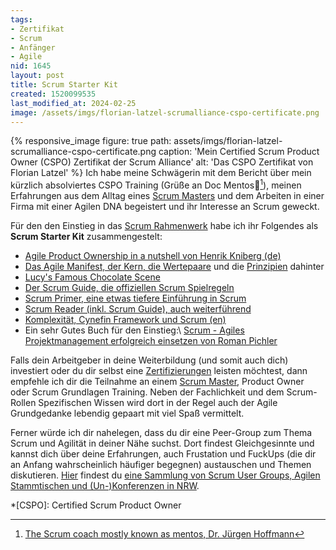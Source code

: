 ```yaml
---
tags:
- Zertifikat
- Scrum
- Anfänger
- Agile
nid: 1645
layout: post
title: Scrum Starter Kit
created: 1520099535
last_modified_at: 2024-02-25
image: /assets/imgs/florian-latzel-scrumalliance-cspo-certificate.png
---
```

{% responsive_image figure: true 
path: assets/imgs/florian-latzel-scrumalliance-cspo-certificate.png
caption: 'Mein Certified Scrum Product Owner (CSPO) Zertifikat der Scrum Alliance'
alt: 'Das CSPO Zertifikat von Florian Latzel' %}
Ich habe meine Schwägerin mit dem Bericht über mein kürzlich absolviertes CSPO Training
(Grüße an Doc Mentos👋[^mentos]), 
meinen Erfahrungen aus dem Alltag eines [Scrum Masters](/thema/scrum-master/)
und dem Arbeiten in einer Firma mit einer Agilen DNA begeistert und ihr Interesse an Scrum geweckt.

Für den den Einstieg in das [Scrum Rahmenwerk](/thema/scrum/)
habe ich ihr Folgendes als **Scrum Starter Kit** zusammengestelt:<!--break-->
	
- [Agile Product Ownership in a nutshell von Henrik Kniberg (de)](https://www.youtube.com/watch?v=ZUwo8tKoYnQ)
- [Das Agile Manifest, der Kern, die Wertepaare](http://agilemanifesto.org/iso/de/manifesto.html) 
und die [Prinzipien](http://agilemanifesto.org/iso/de/principles.html) dahinter
- [Lucy's Famous Chocolate Scene](https://www.youtube.com/watch?v=lrobItmdXmw)
- [Der Scrum Guide, die offiziellen Scrum Spielregeln](http://www.scrumguides.org)
- [Scrum Primer, eine etwas tiefere Einführung in Scrum](http://scrumprimer.org)
- [Scrum Reader (inkl. Scrum Guide), auch weiterführend](https://www.dasscrumteam.com/download/scrumreader_current.pdf)
- [Komplexität, Cynefin Framework und Scrum (en)](https://www.youtube.com/watch?v=-F4enP8oBFM)
- Ein sehr Gutes Buch für den Einstieg:\\
[Scrum - Agiles Projektmanagement erfolgreich einsetzen von Roman Pichler](
https://www.amazon.de/Scrum-Agiles-Projektmanagement-erfolgreich-einsetzen/dp/3898644782/ref=sr_1_1?ie=UTF8&amp;qid=1514813779&amp;sr=8-1&amp;keywords=roman+pichler+scrum)

Falls dein Arbeitgeber in deine Weiterbildung (und somit auch dich) investiert 
oder du dir selbst eine [Zertifizierungen](/thema/zertifikat/) leisten möchtest,
dann empfehle ich dir die Teilnahme an einem [Scrum Master](/tags&scrum-master/), 
Product Owner oder Scrum Grundlagen Training. 
Neben der Fachlichkeit und dem Scrum-Rollen Spezifischen Wissen 
wird dort in der Regel auch der Agile Grundgedanke lebendig gepaart mit viel Spaß vermittelt.

Ferner würde ich dir nahelegen, dass du dir eine Peer-Group zum Thema Scrum und Agilität in deiner Nähe suchst. 
Dort findest Gleichgesinnte und kannst dich über deine Erfahrungen, auch Frustation und FuckUps 
(die dir an Anfang wahrscheinlich häufiger begegnen) austauschen und Themen diskutieren.
[Hier](/agile-scrum-lean-kanban-events-koeln-bonn-duesseldorf-umgebung.html) findest du 
[eine Sammlung von Scrum User Groups, Agilen Stammtischen und (Un-)Konferenzen in NRW](
/agile-scrum-lean-kanban-events-koeln-bonn-duesseldorf-umgebung.html).

*[CSPO]: Certified Scrum Product Owner

[^mentos]: [The Scrum coach mostly known as mentos, Dr. Jürgen Hoffmann](https://www.emendare.de/team/mentos-dr-juergen-hoffmann/) 
